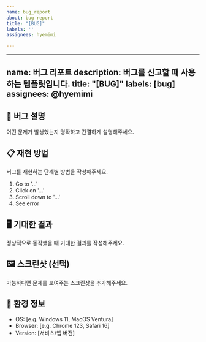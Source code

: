 ```yaml
---
name: bug_report
about: bug report
title: "[BUG]"
labels: ''
assignees: hyemimi

---
```


---
name: 버그 리포트
description: 버그를 신고할 때 사용하는 템플릿입니다.
title: "[BUG]"
labels: [bug]
assignees: @hyemimi
---

## 🐞 버그 설명
어떤 문제가 발생했는지 명확하고 간결하게 설명해주세요.

## 📋 재현 방법
버그를 재현하는 단계별 방법을 작성해주세요.
1. Go to '...'
2. Click on '...'
3. Scroll down to '...'
4. See error

## 🖥️ 기대한 결과
정상적으로 동작했을 때 기대한 결과를 작성해주세요.

## 🖼️ 스크린샷 (선택)
가능하다면 문제를 보여주는 스크린샷을 추가해주세요.

## 🧩 환경 정보
- OS: [e.g. Windows 11, MacOS Ventura]
- Browser: [e.g. Chrome 123, Safari 16]
- Version: [서비스/앱 버전]
